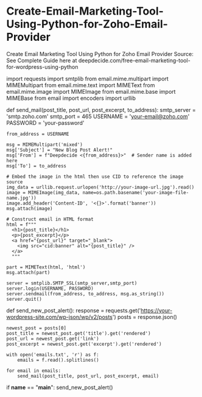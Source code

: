 # Create-Email-Marketing-Tool-Using-Python-for-Zoho-Email-Provider
Create Email Marketing Tool Using Python for Zoho Email Provider
Source: See Complete Guide here at deepdecide.com/free-email-marketing-tool-for-wordpress-using-python

import requests
import smtplib
from email.mime.multipart import MIMEMultipart
from email.mime.text import MIMEText
from email.mime.image import MIMEImage
from email.mime.base import MIMEBase
from email import encoders
import urllib

def send_mail(post_title, post_url, post_excerpt, to_address):
    smtp_server = 'smtp.zoho.com'
    smtp_port = 465
    USERNAME = 'your-email@zoho.com'
    PASSWORD = 'your-password'
    
    from_address = USERNAME

    msg = MIMEMultipart('mixed')
    msg['Subject'] = "New Blog Post Alert!"
    msg['From'] = f"Deepdecide <{from_address}>"  # Sender name is added here
    msg['To'] = to_address

    # Embed the image in the html then use CID to reference the image source
    img_data = urllib.request.urlopen('http://your-image-url.jpg').read()
    image = MIMEImage(img_data, name=os.path.basename('your-image-file-name.jpg'))
    image.add_header('Content-ID', '<{}>'.format('banner'))
    msg.attach(image)

    # Construct email in HTML format
    html = f"""
      <h1>{post_title}</h1>
      <p>{post_excerpt}</p>
      <a href="{post_url}" target="_blank">
        <img src="cid:banner" alt="{post_title}" />
      </a>
      """

    part = MIMEText(html, 'html')
    msg.attach(part)

    server = smtplib.SMTP_SSL(smtp_server,smtp_port)
    server.login(USERNAME, PASSWORD)
    server.sendmail(from_address, to_address, msg.as_string())
    server.quit()

def send_new_post_alert():
    response = requests.get('https://your-wordpress-site.com/wp-json/wp/v2/posts')
    posts = response.json()

    newest_post = posts[0]
    post_title = newest_post.get('title').get('rendered')
    post_url = newest_post.get('link')
    post_excerpt = newest_post.get('excerpt').get('rendered')

    with open('emails.txt', 'r') as f:
        emails = f.read().splitlines()

    for email in emails:
        send_mail(post_title, post_url, post_excerpt, email)

if __name__ == "__main__":
    send_new_post_alert()
